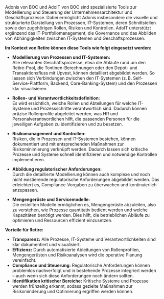 [](Zentraler%20Datenlayer.md)Adonis von BOC und AdoIT von BOC sind spezialisierte Tools zur Modellierung und Steuerung der Unternehmensarchitektur und Geschäftsprozesse. Dabei ermöglicht Adonis insbesondere die visuelle und strukturierte Darstellung von Prozessen, IT-Systemen, deren Schnittstellen sowie den zugehörigen Rollen, Risiken und Kontrollen. AdoIT unterstützt ergänzend das IT-Portfoliomanagement, die Governance und das Abbilden von Abhängigkeiten zwischen IT-Systemen und Geschäftsprozessen.

**Im Kontext von Retire können diese Tools wie folgt eingesetzt werden:**

- **Modellierung von Prozessen und IT-Systemen:**  
    Alle relevanten Geschäftsprozesse, etwa die Abläufe rund um den Retire-Pool, die Tontinen-Berechnungen oder den Depot- und Transaktionsfluss mit Upvest, können detailliert abgebildet werden. So lassen sich Verbindungen zwischen den IT-Systemen (z. B. Self-Service-Plattform, Backend, Core-Banking-System) und den Prozessen klar visualisieren.
    
- **Rollen- und Verantwortlichkeitsdefinition:**  
    Es wird ersichtlich, welche Rollen und Abteilungen für welche IT-Systeme und Prozessschritte verantwortlich sind. Dadurch können präzise Rollenprofile abgeleitet werden, was HR und Personalverantwortlichen hilft, die passenden Personen für die jeweiligen Aufgaben zu identifizieren und zu besetzen.
    
- **Risikomanagement und Kontrollen:**  
    Risiken, die in Prozessen und IT-Systemen bestehen, können dokumentiert und mit entsprechenden Maßnahmen zur Risikominimierung verknüpft werden. Dadurch lassen sich kritische Prozesse und Systeme schnell identifizieren und notwendige Kontrollen implementieren.
    
- **Abbildung regulatorischer Anforderungen:**  
    Durch die detaillierte Modellierung können auch komplexe und noch nicht existierende regulatorische Anforderungen abgebildet werden. Das erleichtert es, Compliance-Vorgaben zu überwachen und kontinuierlich anzupassen.
    
- **Mengengerüste und Servicemodelle:**  
    Die erstellten Modelle ermöglichen es, Mengengerüste abzuleiten, also zu verstehen, wie Prozesse quantitativ bedient werden und welche Kapazitäten benötigt werden. Dies hilft, die betrieblichen Abläufe zu optimieren und Ressourcen effizient einzusetzen.
    

**Vorteile für Retire:**

- **Transparenz:** Alle Prozesse, IT-Systeme und Verantwortlichkeiten sind klar dokumentiert und visualisiert.
- **Effizienz:** Durch automatisierte Ableitungen von Rollenprofilen, Mengengerüsten und Risikoanalysen wird die operative Planung vereinfacht.
- **Compliance und Steuerung:** Regulatorische Anforderungen können problemlos nachverfolgt und in bestehende Prozesse integriert werden – auch wenn sich diese Anforderungen noch ändern sollten.
- **Identifikation kritischer Bereiche:** Kritische Systeme und Prozesse werden frühzeitig erkannt, sodass gezielte Maßnahmen zur Risikominderung und Optimierung ergriffen werden können.